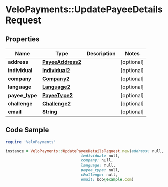 # VeloPayments::UpdatePayeeDetailsRequest

## Properties

Name | Type | Description | Notes
------------ | ------------- | ------------- | -------------
**address** | [**PayeeAddress2**](PayeeAddress2.md) |  | [optional] 
**individual** | [**Individual2**](Individual2.md) |  | [optional] 
**company** | [**Company2**](Company2.md) |  | [optional] 
**language** | [**Language2**](Language2.md) |  | [optional] 
**payee_type** | [**PayeeType2**](PayeeType2.md) |  | [optional] 
**challenge** | [**Challenge2**](Challenge2.md) |  | [optional] 
**email** | **String** |  | [optional] 

## Code Sample

```ruby
require 'VeloPayments'

instance = VeloPayments::UpdatePayeeDetailsRequest.new(address: null,
                                 individual: null,
                                 company: null,
                                 language: null,
                                 payee_type: null,
                                 challenge: null,
                                 email: bob@example.com)
```



